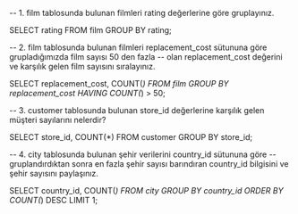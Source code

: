 -- 1. film tablosunda bulunan filmleri rating değerlerine göre gruplayınız.

SELECT rating FROM film
GROUP BY rating;

-- 2. film tablosunda bulunan filmleri replacement_cost sütununa göre grupladığımızda film sayısı 50 den fazla
-- olan replacement_cost değerini ve karşılık gelen film sayısını sıralayınız.

SELECT replacement_cost, COUNT(*) FROM film
GROUP BY replacement_cost
HAVING COUNT(*) > 50;

-- 3. customer tablosunda bulunan store_id değerlerine karşılık gelen müşteri sayılarını nelerdir?

SELECT store_id, COUNT(*) FROM customer
GROUP BY store_id;

-- 4. city tablosunda bulunan şehir verilerini country_id sütununa göre
-- gruplandırdıktan sonra en fazla şehir sayısı barındıran country_id bilgisini ve şehir sayısını paylaşınız.

SELECT country_id, COUNT(*) FROM city
GROUP BY country_id
ORDER BY COUNT(*) DESC
LIMIT 1;